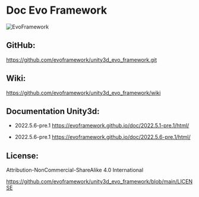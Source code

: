 # Doc Evo Framework 

![EvoFramework](https://avatars.githubusercontent.com/u/104525268?s=400&u=e477c223fc98678b0ea0125610891568435a7509&v=4) 


## GitHub:
https://github.com/evoframework/unity3d_evo_framework.git

## Wiki:
https://github.com/evoframework/unity3d_evo_framework/wiki


## Documentation Unity3d:

* 2022.5.6-pre.1 https://evoframework.github.io/doc/2022.5.1-pre.1/html/ 
  
* 2022.5.6-pre.1 https://evoframework.github.io/doc/2022.5.6-pre.1/html/ 

## License:
Attribution-NonCommercial-ShareAlike 4.0 International

https://github.com/evoframework/unity3d_evo_framework/blob/main/LICENSE


